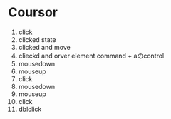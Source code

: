 # Coursor
1. click
2. clicked state
3. clicked and move
4. clieckd and orver element
command + aのcontrol
1. mousedown
2. mouseup
3. click
4. mousedown
5. mouseup
6. click
7. dblclick
